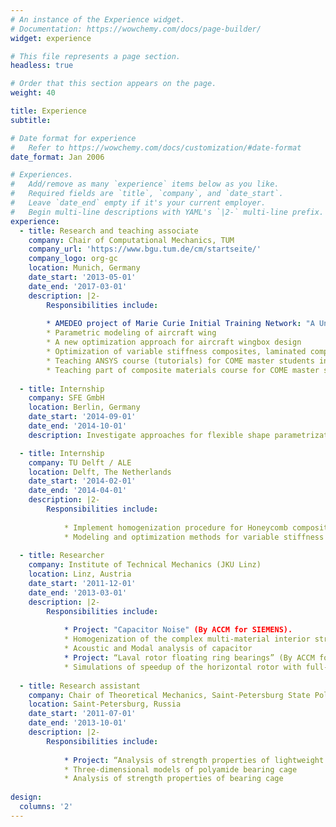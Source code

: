 ```yaml
---
# An instance of the Experience widget.
# Documentation: https://wowchemy.com/docs/page-builder/
widget: experience

# This file represents a page section.
headless: true

# Order that this section appears on the page.
weight: 40

title: Experience
subtitle:

# Date format for experience
#   Refer to https://wowchemy.com/docs/customization/#date-format
date_format: Jan 2006

# Experiences.
#   Add/remove as many `experience` items below as you like.
#   Required fields are `title`, `company`, and `date_start`.
#   Leave `date_end` empty if it's your current employer.
#   Begin multi-line descriptions with YAML's `|2-` multi-line prefix.
experience:
  - title: Research and teaching associate
    company: Chair of Computational Mechanics, TUM
    company_url: 'https://www.bgu.tum.de/cm/startseite/'
    company_logo: org-gc
    location: Munich, Germany
    date_start: '2013-05-01'
    date_end: '2017-03-01'
    description: |2-
        Responsibilities include:
        
        * AMEDEO project of Marie Curie Initial Training Network: "A Unified Multidisciplinary Shape Optimization Methodology for Composite Aircraft Structures".
        * Parametric modeling of aircraft wing
        * A new optimization approach for aircraft wingbox design
        * Optimization of variable stiffness composites, laminated composites
        * Teaching ANSYS course (tutorials) for COME master students in English
        * Teaching part of composite materials course for COME master students in English
        
  - title: Internship
    company: SFE GmbH
    location: Berlin, Germany
    date_start: '2014-09-01'
    date_end: '2014-10-01'
    description: Investigate approaches for flexible shape parametrization (SFE CONCEPT)

  - title: Internship
    company: TU Delft / ALE
    location: Delft, The Netherlands
    date_start: '2014-02-01'
    date_end: '2014-04-01'
    description: |2-
        Responsibilities include:    
        
            * Implement homogenization procedure for Honeycomb composite materials   
            * Modeling and optimization methods for variable stiffness composites 
    
  - title: Researcher
    company: Institute of Technical Mechanics (JKU Linz)
    location: Linz, Austria
    date_start: '2011-12-01'
    date_end: '2013-03-01'
    description: |2-
        Responsibilities include:    
        
            * Project: "Capacitor Noise" (By ACCM for SIEMENS). 
            * Homogenization of the complex multi-material interior structure of the capacitor   
            * Acoustic and Modal analysis of capacitor 
            * Project: “Laval rotor floating ring bearings” (By ACCM for SIEMENS).
            * Simulations of speedup of the horizontal rotor with full-floating ring bearings
    
  - title: Research assistant
    company: Chair of Theoretical Mechanics, Saint-Petersburg State Polytechnic University (SPbSPU)
    location: Saint-Petersburg, Russia
    date_start: '2011-07-01'
    date_end: '2013-10-01'
    description: |2-
        Responsibilities include:    
        
            * Project: “Analysis of strength properties of lightweight polyamide cage of journal bearing” (By IPME RAS)
            * Three-dimensional models of polyamide bearing cage  
            * Analysis of strength properties of bearing cage 
    
design:
  columns: '2'
---
```

